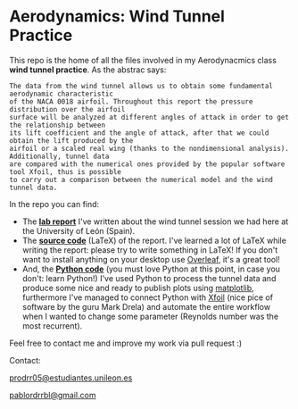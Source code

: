 # Aerodynamics: Wind Tunnel Practice

This repo is the home of all the files involved in my Aerodynacmics class **wind tunnel practice**. As the abstrac says:

    The data from the wind tunnel allows us to obtain some fundamental aerodynamic characteristic 
    of the NACA 0018 airfoil. Throughout this report the pressure distribution over the airfoil 
    surface will be analyzed at different angles of attack in order to get the relationship between
    its lift coefficient and the angle of attack, after that we could obtain the lift produced by the
    airfoil or a scaled real wing (thanks to the nondimensional analysis). Additionally, tunnel data 
    are compared with the numerical ones provided by the popular software tool Xfoil, thus is possible
    to carry out a comparison between the numerical model and the wind tunnel data.

In the repo you can find:

* The [**lab report**](https://github.com/PabloRdrRbl/aerodynamics_practrice/blob/master/tunel-data-adquisition-and-analysis-p-robles.pdf) I've written about the wind tunnel session we had here at the University of León (Spain).
* The [**source code**](https://github.com/PabloRdrRbl/aerodynamics_practrice/tree/master/report) (LaTeX) of the report. I've learned a lot of LaTeX
while writing the report: please try to write something in LaTeX! If you don't want to install anything on your desktop use [Overleaf](https://www.overleaf.com/), it's a great tool!
* And, the [**Python code**](https://github.com/PabloRdrRbl/aerodynamics_practrice/tree/master/scripts) (you must love Python at this point, in case you don't: learn Python!)
I've used Python to process the tunnel data and produce some nice and ready to publish plots using [matplotlib](http://matplotlib.org), furthermore I've managed to connect Python with
[Xfoil](http://web.mit.edu/drela/Public/web/xfoil/) (nice pice of software by the guru Mark Drela) and automate the entire workflow when I wanted to change some parameter (Reynolds number was the most recurrent).

Feel free to contact me and improve my work via pull request :)



Contact:


prodrr05@estudiantes.unileon.es

pablordrrbl@gmail.com
